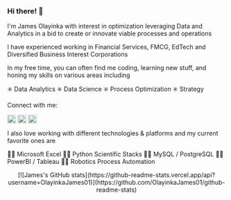 ### Hi there! 👋

I'm James Olayinka with interest in optimization leveraging Data and Analytics in a bid to create or innovate viable processes and operations 

I have experienced working in Financial Services, FMCG, EdTech and Diversified Business Interest Corporations

In my free time, you can often find me coding, learning new stuff, and honing my skills on various areas including 

✳️ Data Analytics ✳️ Data Science ✳️ Process Optimization ✳️ Strategy

Connect with me:
<p align="left">
<a href="https://twitter.com/olayinkajames01" target="blank"><img align="center" src="https://raw.githubusercontent.com/rahuldkjain/github-profile-readme-generator/master/src/images/icons/Social/twitter.svg" alt="olayinkajames01" height="20" width="20" /></a>
<a href="https://www.linkedin.com/in/jamesolayinka/" target="blank"><img align="center" src="https://raw.githubusercontent.com/rahuldkjain/github-profile-readme-generator/master/src/images/icons/Social/linked-in-alt.svg" alt="olayinka james" height="20" width="20" /></a>
<a href="https://medium.com/@olayinka_james01" target="blank"><img align="center" src="https://raw.githubusercontent.com/rahuldkjain/github-profile-readme-generator/master/src/images/icons/Social/medium.svg" alt="@olayinka_james01" height="20" width="20" /></a>
</p>

I also love working with different technologies & platforms and my current favorite ones are

🧑‍💻 Microsoft Excel
🧑‍💻 Python Scientific Stacks
🧑‍💻 MySQL / PostgreSQL
🧑‍💻 PowerBI / Tableau
🧑‍💻 Robotics Process Automation

<center>[![James's GitHub stats](https://github-readme-stats.vercel.app/api?username=OlayinkaJames01)](https://github.com/OlayinkaJames01/github-readme-stats)</center>

